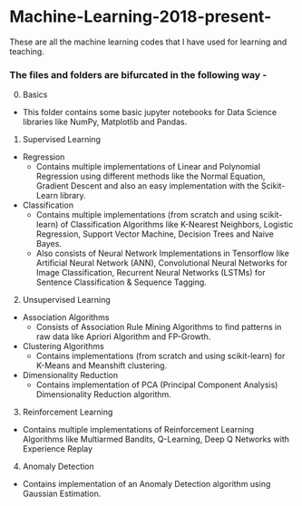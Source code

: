 # Machine-Learning-2018-present-
These are all the machine learning codes that I have used for learning and teaching.

### The files and folders are bifurcated in the following way - 
0. Basics
  * This folder contains some basic jupyter notebooks for Data Science libraries like NumPy, Matplotlib and Pandas.
  
1. Supervised Learning
  * Regression
    * Contains multiple implementations of Linear and Polynomial Regression using different methods like the Normal Equation, Gradient Descent and also an easy implementation with the Scikit-Learn library.
  * Classification
    * Contains multiple implementations (from scratch and using scikit-learn) of Classification Algorithms like K-Nearest Neighbors, Logistic Regression, Support Vector Machine, Decision Trees and Naive Bayes.
    * Also consists of Neural Network Implementations in Tensorflow like Artificial Neural Network (ANN), Convolutional Neural Networks for Image Classification, Recurrent Neural Networks (LSTMs) for Sentence Classification & Sequence Tagging.

2. Unsupervised Learning
  * Association Algorithms
    * Consists of Association Rule Mining Algorithms to find patterns in raw data like Apriori Algorithm and FP-Growth.
  * Clustering Algorithms
    * Contains implementations (from scratch and using scikit-learn) for K-Means and Meanshift clustering.
  * Dimensionality Reduction
    * Contains implementation of PCA (Principal Component Analysis) Dimensionality Reduction algorithm.
    
3. Reinforcement Learning
  * Contains multiple implementations of Reinforcement Learning Algorithms like Multiarmed Bandits, Q-Learning, Deep Q Networks with Experience Replay

4. Anomaly Detection
  * Contains implementation of an Anomaly Detection algorithm using Gaussian Estimation.
